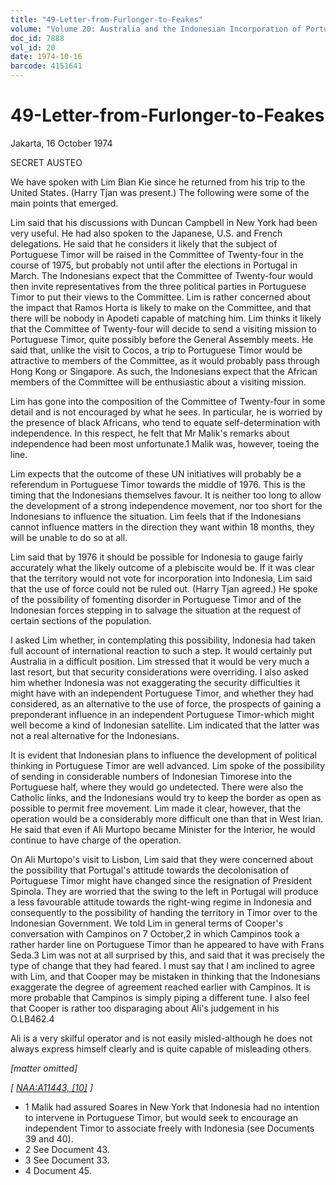 ```yaml
---
title: "49-Letter-from-Furlonger-to-Feakes"
volume: "Volume 20: Australia and the Indonesian Incorporation of Portuguese Timor, 1974-1976"
doc_id: 7888
vol_id: 20
date: 1974-10-16
barcode: 4151641
---
```


# 49-Letter-from-Furlonger-to-Feakes

Jakarta, 16 October 1974

SECRET AUSTEO

We have spoken with Lim Bian Kie since he returned from his trip to the United States. (Harry Tjan was present.) The following were some of the main points that emerged.

Lim said that his discussions with Duncan Campbell in New York had been very useful. He had also spoken to the Japanese, U.S. and French delegations. He said that he considers it likely that the subject of Portuguese Timor will be raised in the Committee of Twenty-four in the course of 1975, but probably not until after the elections in Portugal in March. The Indonesians expect that the Committee of Twenty-four would then invite representatives from the three political parties in Portuguese Timor to put their views to the Committee. Lim is rather concerned about the impact that Ramos Horta is likely to make on the Committee, and that there will be nobody in Apodeti capable of matching him. Lim thinks it likely that the Committee of Twenty-four will decide to send a visiting mission to Portuguese Timor, quite possibly before the General Assembly meets. He said that, unlike the visit to Cocos, a trip to Portuguese Timor would be attractive to members of the Committee, as it would probably pass through Hong Kong or Singapore. As such, the Indonesians expect that the African members of the Committee will be enthusiastic about a visiting mission.

Lim has gone into the composition of the Committee of Twenty-four in some detail and is not encouraged by what he sees. In particular, he is worried by the presence of black Africans, who tend to equate self-determination with independence. In this respect, he felt that Mr Malik's remarks about independence had been most unfortunate.1 Malik was, however, toeing the line.

Lim expects that the outcome of these UN initiatives will probably be a referendum in Portuguese Timor towards the middle of 1976. This is the timing that the Indonesians themselves favour. It is neither too long to allow the development of a strong independence movement, nor too short for the Indonesians to influence the situation. Lim feels that if the Indonesians cannot influence matters in the direction they want within 18 months, they will be unable to do so at all.

Lim said that by 1976 it should be possible for Indonesia to gauge fairly accurately what the likely outcome of a plebiscite would be. If it was clear that the territory would not vote for incorporation into Indonesia, Lim said that the use of force could not be ruled out. (Harry Tjan agreed.) He spoke of the possibility of fomenting disorder in Portuguese Timor and of the Indonesian forces stepping in to salvage the situation at the request of certain sections of the population.

I asked Lim whether, in contemplating this possibility, Indonesia had taken full account of international reaction to such a step. It would certainly put Australia in a difficult position. Lim stressed that it would be very much a last resort, but that security considerations were overriding. I also asked him whether Indonesia was not exaggerating the security difficulties it might have with an independent Portuguese Timor, and whether they had considered, as an alternative to the use of force, the prospects of gaining a preponderant influence in an independent Portuguese Timor-which might well become a kind of Indonesian satellite. Lim indicated that the latter was not a real alternative for the Indonesians.

It is evident that Indonesian plans to influence the development of political thinking in Portuguese Timor are well advanced. Lim spoke of the possibility of sending in considerable numbers of Indonesian Timorese into the Portuguese half, where they would go undetected. There were also the Catholic links, and the Indonesians would try to keep the border as open as possible to permit free movement. Lim made it clear, however, that the operation would be a considerably more difficult one than that in West Irian. He said that even if Ali Murtopo became Minister for the Interior, he would continue to have charge of the operation.

On Ali Murtopo's visit to Lisbon, Lim said that they were concerned about the possibility that Portugal's attitude towards the decolonisation of Portuguese Timor might have changed since the resignation of President Spinola. They are worried that the swing to the left in Portugal will produce a less favourable attitude towards the right-wing regime in Indonesia and consequently to the possibility of handing the territory in Timor over to the Indonesian Government. We told Lim in general terms of Cooper's conversation with Campinos on 7 October,2 in which Campinos took a rather harder line on Portuguese Timor than he appeared to have with Frans Seda.3 Lim was not at all surprised by this, and said that it was precisely the type of change that they had feared. I must say that I am inclined to agree with Lim, and that Cooper may be mistaken in thinking that the Indonesians exaggerate the degree of agreement reached earlier with Campinos. It is more probable that Campinos is simply piping a different tune. I also feel that Cooper is rather too disparaging about Ali's judgement in his O.LB462.4

Ali is a very skilful operator and is not easily misled-although he does not always express himself clearly and is quite capable of misleading others.

_[matter omitted]_

_[ [NAA:A11443, [10]](http://www.naa.gov.au/cgi-bin/Search?O=I&Number=4151641) ]_

  * 1 Malik had assured Soares in New York that Indonesia had no intention to intervene in Portuguese Timor, but would seek to encourage an independent Timor to associate freely with Indonesia (see Documents 39 and 40).
  * 2 See Document 43.
  * 3 See Document 33.
  * 4 Document 45.



